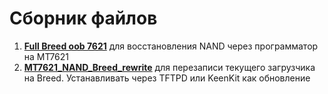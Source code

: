 # Сборник файлов

1. [**Full Breed oob 7621**](/assets/files/breed/Full_Breed_oob.zip) для восстановления NAND через программатор на MT7621
2. [**MT7621_NAND_Breed_rewrite**](/assets/files/MT7621_NAND_Breed_rewrite.bin) для перезаписи текущего загрузчика на Breed. Устанавливать через TFTPD или KeenKit как обновление
